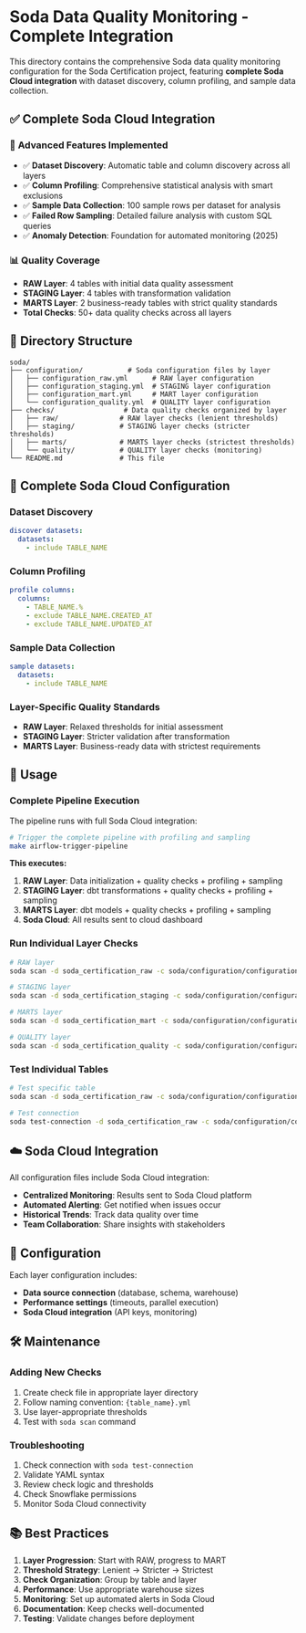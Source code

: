 # Soda Data Quality Monitoring - Complete Integration

This directory contains the comprehensive Soda data quality monitoring configuration for the Soda Certification project, featuring **complete Soda Cloud integration** with dataset discovery, column profiling, and sample data collection.

## ✅ **Complete Soda Cloud Integration**

### 🚀 **Advanced Features Implemented**
- ✅ **Dataset Discovery**: Automatic table and column discovery across all layers
- ✅ **Column Profiling**: Comprehensive statistical analysis with smart exclusions
- ✅ **Sample Data Collection**: 100 sample rows per dataset for analysis
- ✅ **Failed Row Sampling**: Detailed failure analysis with custom SQL queries
- ✅ **Anomaly Detection**: Foundation for automated monitoring (2025)

### 📊 **Quality Coverage**
- **RAW Layer**: 4 tables with initial data quality assessment
- **STAGING Layer**: 4 tables with transformation validation
- **MARTS Layer**: 2 business-ready tables with strict quality standards
- **Total Checks**: 50+ data quality checks across all layers

## 📁 Directory Structure

```
soda/
├── configuration/           # Soda configuration files by layer
│   ├── configuration_raw.yml      # RAW layer configuration
│   ├── configuration_staging.yml  # STAGING layer configuration
│   ├── configuration_mart.yml     # MART layer configuration
│   └── configuration_quality.yml  # QUALITY layer configuration
├── checks/                 # Data quality checks organized by layer
│   ├── raw/               # RAW layer checks (lenient thresholds)
│   ├── staging/           # STAGING layer checks (stricter thresholds)
│   ├── marts/             # MARTS layer checks (strictest thresholds)
│   └── quality/           # QUALITY layer checks (monitoring)
└── README.md              # This file
```

## 🎯 Complete Soda Cloud Configuration

### **Dataset Discovery**
```yaml
discover datasets:
  datasets:
    - include TABLE_NAME
```

### **Column Profiling**
```yaml
profile columns:
  columns:
    - TABLE_NAME.%
    - exclude TABLE_NAME.CREATED_AT
    - exclude TABLE_NAME.UPDATED_AT
```

### **Sample Data Collection**
```yaml
sample datasets:
  datasets:
    - include TABLE_NAME
```

### **Layer-Specific Quality Standards**
- **RAW Layer**: Relaxed thresholds for initial assessment
- **STAGING Layer**: Stricter validation after transformation
- **MARTS Layer**: Business-ready data with strictest requirements

## 🚀 Usage

### **Complete Pipeline Execution**
The pipeline runs with full Soda Cloud integration:

```bash
# Trigger the complete pipeline with profiling and sampling
make airflow-trigger-pipeline
```

**This executes:**
1. **RAW Layer**: Data initialization + quality checks + profiling + sampling
2. **STAGING Layer**: dbt transformations + quality checks + profiling + sampling
3. **MARTS Layer**: dbt models + quality checks + profiling + sampling
4. **Soda Cloud**: All results sent to cloud dashboard

### Run Individual Layer Checks
```bash
# RAW layer
soda scan -d soda_certification_raw -c soda/configuration/configuration_raw.yml soda/checks/raw/

# STAGING layer
soda scan -d soda_certification_staging -c soda/configuration/configuration_staging.yml soda/checks/staging/

# MARTS layer
soda scan -d soda_certification_mart -c soda/configuration/configuration_mart.yml soda/checks/marts/

# QUALITY layer
soda scan -d soda_certification_quality -c soda/configuration/configuration_quality.yml soda/checks/quality/
```

### Test Individual Tables
```bash
# Test specific table
soda scan -d soda_certification_raw -c soda/configuration/configuration_raw.yml soda/checks/raw/customers.yml

# Test connection
soda test-connection -d soda_certification_raw -c soda/configuration/configuration_raw.yml
```

## ☁️ Soda Cloud Integration

All configuration files include Soda Cloud integration:
- **Centralized Monitoring**: Results sent to Soda Cloud platform
- **Automated Alerting**: Get notified when issues occur
- **Historical Trends**: Track data quality over time
- **Team Collaboration**: Share insights with stakeholders

## 🔧 Configuration

Each layer configuration includes:
- **Data source connection** (database, schema, warehouse)
- **Performance settings** (timeouts, parallel execution)
- **Soda Cloud integration** (API keys, monitoring)

## 🛠️ Maintenance

### Adding New Checks
1. Create check file in appropriate layer directory
2. Follow naming convention: `{table_name}.yml`
3. Use layer-appropriate thresholds
4. Test with `soda scan` command

### Troubleshooting
1. Check connection with `soda test-connection`
2. Validate YAML syntax
3. Review check logic and thresholds
4. Check Snowflake permissions
5. Monitor Soda Cloud connectivity

## 📚 Best Practices

1. **Layer Progression**: Start with RAW, progress to MART
2. **Threshold Strategy**: Lenient → Stricter → Strictest
3. **Check Organization**: Group by table and layer
4. **Performance**: Use appropriate warehouse sizes
5. **Monitoring**: Set up automated alerts in Soda Cloud
6. **Documentation**: Keep checks well-documented
7. **Testing**: Validate changes before deployment
